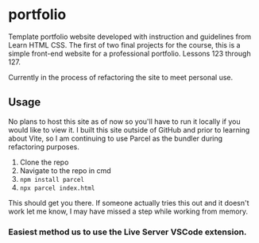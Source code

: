 # portfolio

Template portfolio website developed with instruction and guidelines from Learn HTML CSS. 
The first of two final projects for the course, this is a simple front-end website for a professional portfolio.
Lessons 123 through 127.

Currently in the process of refactoring the site to meet personal use.

## Usage

No plans to host this site as of now so you'll have to run it locally if you would like to view it.
I built this site outside of GitHub and prior to learning about Vite, so I am continuing to use Parcel 
as the bundler during refactoring purposes.

1. Clone the repo
2. Navigate to the repo in cmd
3. `npm install parcel`
4. `npx parcel index.html`

This should get you there. If someone actually tries this out and it doesn't work let me know,
I may have missed a step while working from memory.

### **Easiest method us to use the Live Server VSCode extension.**

